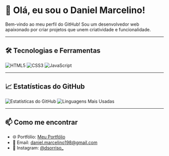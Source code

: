# 👋 Olá, eu sou o Daniel Marcelino!

Bem-vindo ao meu perfil do GitHub! Sou um desenvolvedor web apaixonado por criar projetos que unem criatividade e funcionalidade.

---

## 🛠️ Tecnologias e Ferramentas

![HTML5](https://img.shields.io/badge/HTML5-E34F26?style=for-the-badge&logo=html5&logoColor=white)
![CSS3](https://img.shields.io/badge/CSS3-1572B6?style=for-the-badge&logo=css3&logoColor=white)
![JavaScript](https://img.shields.io/badge/JavaScript-F7DF1E?style=for-the-badge&logo=javascript&logoColor=black)

---

## 📈 Estatísticas do GitHub

![Estatísticas do GitHub](https://github-readme-stats.vercel.app/api?username=dsorriso&show_icons=true&theme=radical)
![Linguagens Mais Usadas](https://github-readme-stats.vercel.app/api/top-langs/?username=dsorriso&layout=compact&theme=radical)

---

## 📫 Como me encontrar

- 🌐 Portfólio: [Meu Portfólio](https://portfoliodanielmarcelino.netlify.app/)
- 📧 Email: [daniel.marcelino198@gmail.com](daniel.marcelino198@gmail.com)
- 📸 Instagram: [@dsorriso_](https://instagram.com/dsorriso_)


